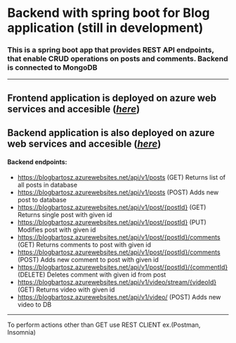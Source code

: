 # Backend with spring boot for Blog application (still in development)

### This is a spring boot app that provides REST API endpoints, that enable CRUD operations on posts and comments. Backend is connected to MongoDB 

***
## Frontend application is deployed on azure web services and accesible (_[here](https://bartosztanski.azurewebsites.net "bartosztanski.azurewebsites.net")_)
## Backend application is also deployed on azure web services and accesible (_[here](https://blogbartosz.azurewebsites.net "blogbartosz.azurewebsites.net")_)
#### Backend endpoints:
- https://blogbartosz.azurewebsites.net/api/v1/posts (GET) Returns list of all posts in database
- https://blogbartosz.azurewebsites.net/api/v1/posts (POST) Adds new post to database
- https://blogbartosz.azurewebsites.net/api/v1/post/{postId} (GET) Returns single post with given id
- https://blogbartosz.azurewebsites.net/api/v1/post/{postId} (PUT) Modifies post with given id
- https://blogbartosz.azurewebsites.net/api/v1/post/{postId}/comments (GET) Returns comments to post with given id
- https://blogbartosz.azurewebsites.net/api/v1/post/{postId}/comments (POST) Adds new comment to post with given id
- https://blogbartosz.azurewebsites.net/api/v1/post/{postId}/{commentId} (DELETE) Deletes comment with given id from post
- https://blogbartosz.azurewebsites.net/api/v1/video/stream/{videoId} (GET) Returns video with given id
- https://blogbartosz.azurewebsites.net/api/v1/video/ (POST) Adds new video to DB 
***

To perform actions other than GET use REST CLIENT ex.(Postman, Insomnia)
